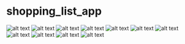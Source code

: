 # shopping_list_app


![alt text](Screenshot_20240915-190019.jpg) ![alt text](Screenshot_20240915-184439.jpg) ![alt text](Screenshot_20240915-184444.jpg) ![alt text](Screenshot_20240915-184729.jpg) ![alt text](Screenshot_20240915-184751.jpg) ![alt text](Screenshot_20240915-184755.jpg) ![alt text](Screenshot_20240915-184801.jpg) ![alt text](Screenshot_20240915-184810.jpg) ![alt text](Screenshot_20240915-184826.jpg) ![alt text](Screenshot_20240915-184854.jpg) ![alt text](Screenshot_20240915-185954.jpg)